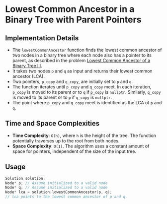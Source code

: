 # Lowest Common Ancestor in a Binary Tree with Parent Pointers

## Implementation Details
- The `lowestCommonAncestor` function finds the lowest common ancestor of two nodes in a binary tree where each node also has a pointer to its parent, as described in the problem [Lowest Common Ancestor of a Binary Tree III](https://leetcode.com/problems/lowest-common-ancestor-of-a-binary-tree-iii/).
- It takes two nodes `p` and `q` as input and returns their lowest common ancestor (LCA).
- Two pointers, `p_copy` and `q_copy`, are initially set to `p` and `q`.
- The function iterates until `p_copy` and `q_copy` meet. In each iteration, `p_copy` is moved to its parent or to `q` if `p_copy` is `nullptr`. Similarly, `q_copy` is moved to its parent or to `p` if `q_copy` is `nullptr`.
- The point where `p_copy` and `q_copy` meet is identified as the LCA of `p` and `q`.

## Time and Space Complexities
- **Time Complexity**: `O(h)`, where `h` is the height of the tree. The function potentially traverses up to the root from both nodes.
- **Space Complexity**: `O(1)`. The algorithm uses a constant amount of space for pointers, independent of the size of the input tree.

## Usage
```cpp
Solution solution;
Node* p; // Assume initialized to a valid node
Node* q; // Assume initialized to a valid node
Node* lca = solution.lowestCommonAncestor(p, q);
// lca points to the lowest common ancestor of p and q
